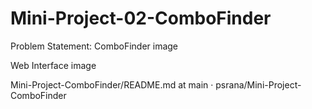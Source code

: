 # Mini-Project-02-ComboFinder
Problem Statement: ComboFinder
image

Web Interface
image

Mini-Project-ComboFinder/README.md at main · psrana/Mini-Project-ComboFinder
